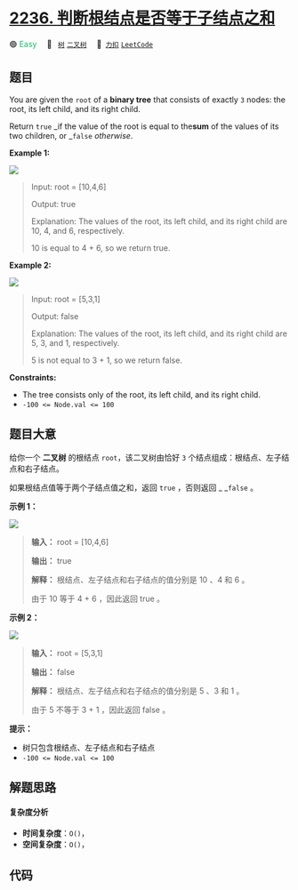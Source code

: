 # [2236. 判断根结点是否等于子结点之和](https://2xiao.github.io/leetcode-js/problem/2236.html)

🟢 <font color=#15bd66>Easy</font>&emsp; 🔖&ensp; [`树`](/tag/tree.md) [`二叉树`](/tag/binary-tree.md)&emsp; 🔗&ensp;[`力扣`](https://leetcode.cn/problems/root-equals-sum-of-children) [`LeetCode`](https://leetcode.com/problems/root-equals-sum-of-children)

## 题目

You are given the `root` of a **binary tree** that consists of exactly `3`
nodes: the root, its left child, and its right child.

Return `true` _if the value of the root is equal to the**sum** of the values
of its two children, or _`false` _otherwise_.



**Example 1:**

![](https://assets.leetcode.com/uploads/2022/04/08/graph3drawio.png)

> Input: root = [10,4,6]
> 
> Output: true
> 
> Explanation: The values of the root, its left child, and its right child are 10, 4, and 6, respectively.
> 
> 10 is equal to 4 + 6, so we return true.

**Example 2:**

![](https://assets.leetcode.com/uploads/2022/04/08/graph3drawio-1.png)

> Input: root = [5,3,1]
> 
> Output: false
> 
> Explanation: The values of the root, its left child, and its right child are 5, 3, and 1, respectively.
> 
> 5 is not equal to 3 + 1, so we return false.

**Constraints:**

  * The tree consists only of the root, its left child, and its right child.
  * `-100 <= Node.val <= 100`


## 题目大意

给你一个 **二叉树** 的根结点 `root`，该二叉树由恰好 `3` 个结点组成：根结点、左子结点和右子结点。

如果根结点值等于两个子结点值之和，返回 `true` ，否则返回 _ _`false` 。



**示例 1：**

![](https://assets.leetcode.com/uploads/2022/04/08/graph3drawio.png)

> 
> 
> 
> 
> 
> **输入：** root = [10,4,6]
> 
> **输出：** true
> 
> **解释：** 根结点、左子结点和右子结点的值分别是 10 、4 和 6 。
> 
> 由于 10 等于 4 + 6 ，因此返回 true 。
> 
> 

**示例 2：**

![](https://assets.leetcode.com/uploads/2022/04/08/graph3drawio-1.png)

> 
> 
> 
> 
> 
> **输入：** root = [5,3,1]
> 
> **输出：** false
> 
> **解释：** 根结点、左子结点和右子结点的值分别是 5 、3 和 1 。
> 
> 由于 5 不等于 3 + 1 ，因此返回 false 。
> 
> 



**提示：**

  * 树只包含根结点、左子结点和右子结点
  * `-100 <= Node.val <= 100`


## 解题思路

#### 复杂度分析

- **时间复杂度**：`O()`，
- **空间复杂度**：`O()`，

## 代码

```javascript

```